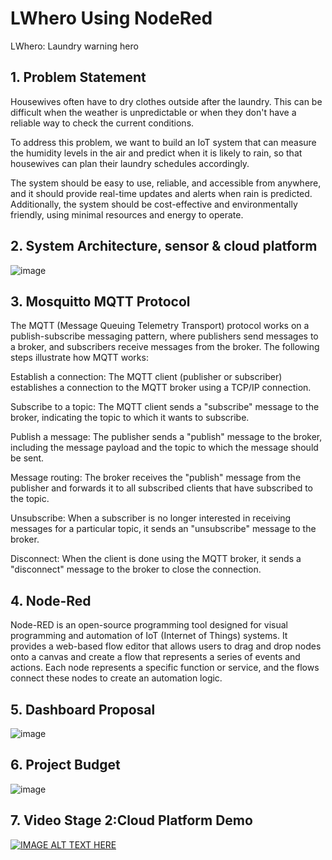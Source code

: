 # LWhero Using NodeRed
LWhero: Laundry warning hero 

## 1. Problem Statement
Housewives often have  to dry clothes outside after the laundry. This can be difficult when the weather is unpredictable or when they don't have a reliable way to check the current conditions. 

To address this problem, we want to build an IoT system that can measure the humidity levels in the air and predict when it is likely to rain, so that housewives can plan their laundry schedules accordingly.

The system should be easy to use, reliable, and accessible from anywhere, and it should provide real-time updates and alerts when rain is predicted. Additionally, the system should be cost-effective and environmentally friendly, using minimal resources and energy to operate.

## 2. System Architecture, sensor & cloud platform
   ![image](https://github.com/faisalhazry/LWhero/assets/128565118/f5893157-85f5-4ffb-a9bb-f9e071cb00a1)

## 3. Mosquitto MQTT Protocol
   The MQTT (Message Queuing Telemetry Transport) protocol works on a publish-subscribe messaging pattern, where publishers send messages to a broker, and subscribers receive messages from the broker. The following steps illustrate how MQTT works:

Establish a connection: The MQTT client (publisher or subscriber) establishes a connection to the MQTT broker using a TCP/IP connection.

Subscribe to a topic: The MQTT client sends a "subscribe" message to the broker, indicating the topic to which it wants to subscribe.

Publish a message: The publisher sends a "publish" message to the broker, including the message payload and the topic to which the message should be sent.

Message routing: The broker receives the "publish" message from the publisher and forwards it to all subscribed clients that have subscribed to the topic.

Unsubscribe: When a subscriber is no longer interested in receiving messages for a particular topic, it sends an "unsubscribe" message to the broker.

Disconnect: When the client is done using the MQTT broker, it sends a "disconnect" message to the broker to close the connection.

## 4. Node-Red
Node-RED is an open-source programming tool designed for visual programming and automation of IoT (Internet of Things) systems. It provides a web-based flow editor that allows users to drag and drop nodes onto a canvas and create a flow that represents a series of events and actions. Each node represents a specific function or service, and the flows connect these nodes to create an automation logic.

## 5. Dashboard Proposal
![image](https://github.com/faisalhazry/LWhero/assets/128565118/c07e385d-1230-4c2f-bb98-65e6e9b967d5)

## 6. Project Budget
![image](https://github.com/faisalhazry/LWhero/assets/128565118/e1488e9b-4e1d-45ae-8dca-b7e9bb460f43)

## 7. Video Stage 2:Cloud Platform Demo

[![IMAGE ALT TEXT HERE](https://img.youtube.com/vi/A67i4PCis3I/0.jpg)](https://www.youtube.com/watch?v=A67i4PCis3I)


